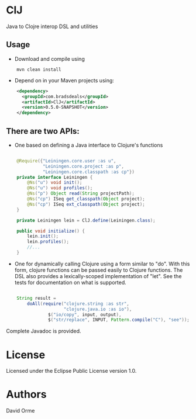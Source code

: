 # ClJ

Java to Clojre interop DSL and utilities

## Usage

* Download and compile using

```
    mvn clean install
```

* Depend on in your Maven projects using:

```xml
    <dependency>
      <groupId>com.bradsdeals</groupId>
      <artifactId>ClJ</artifactId>
      <version>0.5.0-SNAPSHOT</version>
    </dependency>
```

## There are two APIs:

* One based on defining a Java interface to Clojure's functions

```java

    @Require({"Leiningen.core.user :as u",
              "Leiningen.core.project :as p",
              "Leiningen.core.classpath :as cp"})
    private interface Leiningen {
        @Ns("u") void init();
        @Ns("u") void profiles();
        @Ns("p") Object read(String projectPath);
        @Ns("cp") ISeq get_classpath(Object project);
        @Ns("cp") ISeq ext_classpath(Object project);
    }

    private Leiningen lein = ClJ.define(Leiningen.class);

    public void initialize() {
        lein.init();
        lein.profiles();
        //...
    }
```

* One for dynamically calling Clojure using a form similar to "do".  With this form, clojure functions
can be passed easily to Clojure functions.  The DSL also provides a lexically-scoped implementation
of "let".  See the tests for documentation on what is supported.

```java

    String result =
        doAll(require("clojure.string :as str",
                      "clojure.java.io :as io"),
                $("io/copy", input, output),
                $("str/replace", INPUT, Pattern.compile("C"), "see"));
```

Complete Javadoc is provided.

# License

Licensed under the Eclipse Public License version 1.0.

# Authors

David Orme
